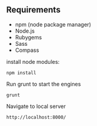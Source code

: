 ## Requirements
* npm (node package manager)
* Node.js
* Rubygems
* Sass
* Compass


install node modules:
  
  ```
  npm install
  ```
 Run grunt to start the engines
  
  ```
  grunt
  ```
 Navigate to local server
  
  ```
  http://localhost:8000/
  ```
